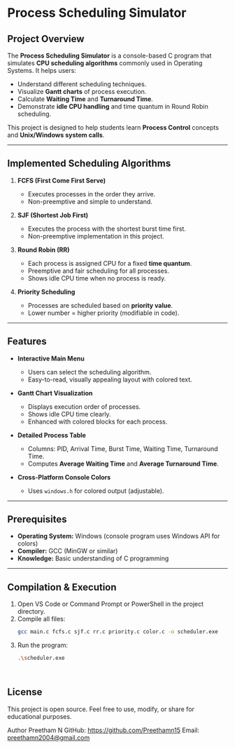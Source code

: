 # Process Scheduling Simulator

## Project Overview

The **Process Scheduling Simulator** is a console-based C program that simulates **CPU scheduling algorithms** commonly used in Operating Systems. It helps users:

- Understand different scheduling techniques.
- Visualize **Gantt charts** of process execution.
- Calculate **Waiting Time** and **Turnaround Time**.
- Demonstrate **idle CPU handling** and time quantum in Round Robin scheduling.

This project is designed to help students learn **Process Control** concepts and **Unix/Windows system calls**.

---

## Implemented Scheduling Algorithms

1. **FCFS (First Come First Serve)**
   - Executes processes in the order they arrive.
   - Non-preemptive and simple to understand.

2. **SJF (Shortest Job First)**
   - Executes the process with the shortest burst time first.
   - Non-preemptive implementation in this project.

3. **Round Robin (RR)**
   - Each process is assigned CPU for a fixed **time quantum**.
   - Preemptive and fair scheduling for all processes.
   - Shows idle CPU time when no process is ready.

4. **Priority Scheduling**
   - Processes are scheduled based on **priority value**.
   - Lower number = higher priority (modifiable in code).

---

## Features

- **Interactive Main Menu**
  - Users can select the scheduling algorithm.
  - Easy-to-read, visually appealing layout with colored text.
  
- **Gantt Chart Visualization**
  - Displays execution order of processes.
  - Shows idle CPU time clearly.
  - Enhanced with colored blocks for each process.

- **Detailed Process Table**
  - Columns: PID, Arrival Time, Burst Time, Waiting Time, Turnaround Time.
  - Computes **Average Waiting Time** and **Average Turnaround Time**.

- **Cross-Platform Console Colors**
  - Uses `windows.h` for colored output (adjustable).

---

## Prerequisites

- **Operating System:** Windows (console program uses Windows API for colors)
- **Compiler:** GCC (MinGW or similar)
- **Knowledge:** Basic understanding of C programming




---

## **Compilation & Execution** 
1. Open VS Code or Command Prompt or PowerShell in the project directory.
2. Compile all files:
   ```bash
   gcc main.c fcfs.c sjf.c rr.c priority.c color.c -o scheduler.exe
3. Run the program:
   ```bash
   .\scheduler.exe




## License

This project is open source. Feel free to use, modify, or share for educational purposes.

Author
Preetham N
GitHub: https://github.com/Preethamn15
Email: preethamn2004@gmail.com








